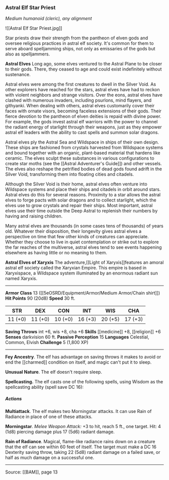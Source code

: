 ### Astral Elf Star Priest
_Medium humanoid (cleric), any alignment_

![[Astral Elf Star Priest.jpg]]

Star priests draw their strength from the pantheon of elven gods and oversee religious practices in astral elf society. It's common for them to serve aboard spelljamming ships, not only as emissaries of the gods but also as spelljammers.


**Astral Elves** Long ago, some elves ventured to the Astral Plane to be closer to their gods. There, they ceased to age and could exist indefinitely without sustenance.

Astral elves were among the first creatures to dwell in the Silver Void. As other explorers have reached for the stars, astral elves have had to reckon with violent neighbors and strange visitors. Over the eons, astral elves have clashed with numerous invaders, including psurlons, mind flayers, and githyanki. When dealing with others, astral elves customarily cover their faces with ornate visors, becoming faceless extensions of their gods. Their fierce devotion to the pantheon of elven deities is repaid with divine power. For example, the gods invest astral elf warriors with the power to channel the radiant energy of starlight through their weapons, just as they empower astral elf leaders with the ability to cast spells and summon solar dragons.

Astral elves ply the Astral Sea and Wildspace in ships of their own design. These ships are fashioned from crystals harvested from Wildspace systems and bound together with an organic, plant-based material that hardens like ceramic. The elves sculpt these substances in various configurations to create star moths (see the [[Astral Adventurer's Guide]]) and other vessels. The elves also reshape the petrified bodies of dead gods found adrift in the Silver Void, transforming them into floating cities and citadels.

Although the Silver Void is their home, astral elves often venture into Wildspace systems and place their ships and citadels in orbit around stars. Astral elves do this for several reasons. Proximity to a star allows the astral elves to forge pacts with solar dragons and to collect starlight, which the elves use to grow crystals and repair their ships. Most important, astral elves use their time outside the Deep Astral to replenish their numbers by having and raising children.

Many astral elves are thousands (in some cases tens of thousands) of years old. Whatever their disposition, their longevity gives astral elves a perspective on time that few other kinds of creatures can appreciate. Whether they choose to live in quiet contemplation or strike out to explore the far reaches of the multiverse, astral elves tend to see events happening elsewhere as having little or no meaning to them.

**Astral Elves of Xaryxis** The adventure,[[Light of Xaryxis]]features an amoral astral elf society called the Xaryxian Empire. This empire is based in Xaryxispace, a Wildspace system illuminated by an enormous radiant sun named Xaryxis.






---

**Armor Class** 13 ([[5eOSRD/Equipment/Armor/Medium Armor/Chain shirt]])
**Hit Points** 90 (20d8)
**Speed** 30 ft.

| STR     | DEX     | CON     | INT     | WIS     | CHA     |
|---------|---------|---------|---------|---------|---------|
| 11 (+0) | 11 (+0) | 10 (+0) | 16 (+3) | 20 (+5) | 17 (+3) |

**Saving Throws** int +6, wis +8, cha +6
**Skills** [[medicine]] +8, [[religion]] +6
**Senses** darkvision 60 ft.
**Passive Perception** 15
**Languages** Celestial, Common, Elvish
**Challenge** 5 (1,800 XP)

---

**Fey Ancestry**. The elf has advantage on saving throws it makes to avoid or end the [[charmed]] condition on itself, and magic can't put it to sleep.

**Unusual Nature**. The elf doesn't require sleep.

**Spellcasting.** The elf casts one of the following spells, using Wisdom as the spellcasting ability (spell save DC 16):

##### Actions
**Multiattack**. The elf makes two Morningstar attacks. It can use Rain of Radiance in place of one of these attacks.

**Morningstar**. _Melee Weapon Attack:_ +3 to hit, reach 5 ft., one target. Hit: 4 (1d8) piercing damage plus 17 (5d6) radiant damage.

**Rain of Radiance**. Magical, flame-like radiance rains down on a creature that the elf can see within 60 feet of itself. The target must make a DC 16 Dexterity saving throw, taking 22 (5d8) radiant damage on a failed save, or half as much damage on a successful one.


---

Source: [[BAM]], page 13